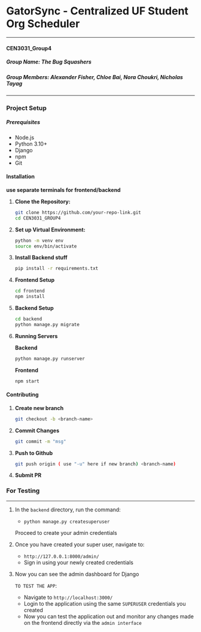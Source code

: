 # GatorSync - Centralized UF Student Org Scheduler
---
#### CEN3031_Group4
##### Group Name: The Bug Squashers
##### Group Members: Alexander Fisher, Chloe Bai, Nora Choukri, Nicholas Tayag
---

### Project Setup

##### Prerequisites
- Node.js 
- Python 3.10+
- Django
- npm
- Git

#### Installation

**use separate terminals for frontend/backend**

1. **Clone the Repository:**
   ```bash
   git clone https://github.com/your-repo-link.git
   cd CEN3031_GROUP4
   ```
2. **Set up Virtual Environment:**
   ```bash
   python -m venv env
   source env/bin/activate
   ```
3. **Install Backend stuff**
   ```bash
   pip install -r requirements.txt
   ```
4. **Frontend Setup**
   ```bash
   cd frontend
   npm install 
   ```
5. **Backend Setup**
   ```bash
   cd backend
   python manage.py migrate
   ```
6. **Running Servers**

   **Backend**
   ```bash
   python manage.py runserver
   ```
   **Frontend**
   ```bash
   npm start
   ```

#### Contributing

1. **Create new branch**
   ```bash
   git checkout -b <branch-name>
   ```
2. **Commit Changes**
   ```bash
   git commit -m "msg"
   ```
3. **Push to Github**
   ```bash
   git push origin ( use "-u" here if new branch) <branch-name)
   ```
3. **Submit PR**


### For Testing
---
1. In the ```backend``` directory, run the command: 
   - ```python manage.py createsuperuser```
   
   Proceed to create your admin credentials

2. Once you have created your super user, navigate to:
   - ```http://127.0.0.1:8000/admin/```
   - Sign in using your newly created credentials

3. Now you can see the admin dashboard for Django 
   
   ```TO TEST THE APP```:
   - Navigate to ```http://localhost:3000/```
   - Login to the application using the same ```SUPERUSER``` credentials you created
   - Now you can test the application out and monitor any changes made on the frontend directly via the ```admin interface```
